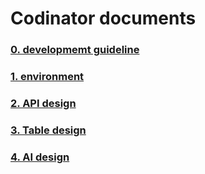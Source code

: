 # Codinator documents

### [0. developmemt guideline](0_development_guideline/index.md)
### [1. environment]()
### [2. API design]()
### [3. Table design]()
### [4. AI design]()

